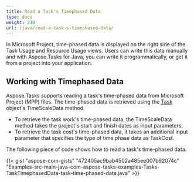 ```yaml
---
title: Read a Task's Timephased Data
type: docs
weight: 210
url: /java/read-a-task-s-timephased-data/
---
```


In Microsoft Project, time-phased data is displayed on the right side of the Task Usage and Resource Usage views. Users can write this data manually and with Aspose.Tasks for Java, you can write it programmatically, or get it from a project into your application.

## **Working with Timephased Data**
Aspose.Tasks supports reading a task's time-phased data from Microsoft Project (MPP) files. The time-phased data is retrieved using the [Task](https://apireference.aspose.com/tasks/java/com.aspose.tasks/Task/) object's TimeScaleData method.

- To retrieve the task work's time-phased data, the TimeScaleData method takes the project's start and finish dates as input parameters.
- To retrieve the task cost's time-phased data, it takes an additional input parameter that specifies the type of time phase data as TaskCost.

The following piece of code shows how to read a task's time-phased data.

{{< gist "aspose-com-gists" "472405ac9bab4502a485ee007b92074c" "Examples-src-main-java-com-aspose-tasks-examples-Tasks-TaskTimephasedData-task-time-phased-data.java" >}}
